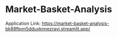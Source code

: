 # Market-Basket-Analysis

Application Link: https://market-basket-analysis-bk88ftpm5dduxknnezrayi.streamlit.app/
